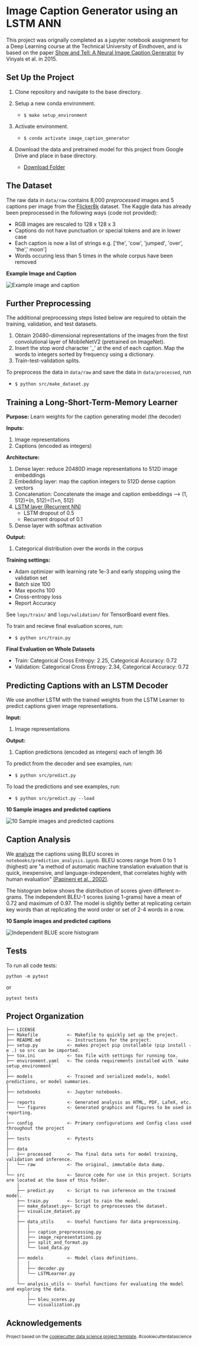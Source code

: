 Image Caption Generator using an LSTM ANN
==============================

This project was orignally completed as a jupyter notebook assignment for a Deep Learning course at the Technical University of Eindhoven, and is based on the paper [Show and Tell: A Neural Image Caption Generator](https://arxiv.org/abs/1411.4555) by Vinyals et al. in 2015.

Set Up the Project
------------
1. Clone repository and navigate to the base directory.

2. Setup a new conda environment.
    - ```$ make setup_environment```

3. Activate environment.
   - ```$ conda activate image_caption_generator```

5. Download the data and pretrained model for this project from Google Drive and place in base directory.
    - [Download Folder](https://drive.google.com/drive/folders/1s2X-gJgibEo6AVff9HqgqJ_1EkIkFrua?usp=sharing)


The Dataset
------------
The raw data in ```data/raw``` contains 8,000 *preprocessed* images and 5 captions per image from the [Flicker8k](https://www.kaggle.com/adityajn105/flickr8k/activity) dataset. The Kaggle data has already been preprocessed in the following ways (code not provided):
- RGB images are rescaled to 128 x 128 x 3
- Captions do not have punctuation or special tokens and are in lower case
- Each caption is now a list of strings e.g. ['the', 'cow', 'jumped', 'over', 'the',' moon']
- Words occuring less than 5 times in the whole corpus have been removed

**Example Image and Caption**

![Example image and caption](https://github.com/elizastarr/image_caption_generator/blob/master/reports/figures/example_train_image.png?raw=true)


Further Preprocessing
------------
The additional preprocessing steps listed below are required to obtain the training, validation, and test datasets.
1. Obtain 20480-dimensional representations of the images from the first convolutional layer of MobileNetV2 (pretrained on ImageNet).
2. Insert the stop word character '_' at the end of each caption. Map the words to integers sorted by frequency using a dictionary.
3. Train-test-validation splits.

To preprocess the data in `data/raw` and save the data in `data/processed`, run
- ```$ python src/make_dataset.py```

Training a Long-Short-Term-Memory Learner
------------
**Purpose:** Learn weights for the caption generating model (the decoder)

**Inputs:**
1. Image representations
2. Captions (encoded as integers)

**Architecture:**
1. Dense layer: reduce 20480D image representations to 512D image embeddings
2. Embedding layer: map the caption integers to 512D dense caption vectors
3. Concatenation: Concatenate the image and caption embeddings --> (1, 512)+(n, 512)=(1+n, 512)
4. [LSTM layer (Recurrent NN)](https://www.bioinf.jku.at/publications/older/2604.pdf)
   - LSTM dropout of 0.5
   - Recurrent dropout of 0.1
5. Dense layer with softmax activation

**Output:**
1. Categorical distribution over the words in the corpus

**Training settings:**
- Adam optimizer with learning rate 1e-3 and early stopping using the validation set
- Batch size 100
- Max epochs 100
- Cross-entropy loss
- Report Accuracy

See ```logs/train/``` and ```logs/validation/``` for TensorBoard event files.

To train and recieve final evaluation scores, run:
- ```$ python src/train.py```

**Final Evaluation on Whole Datasets**
- Train: Categorical Cross Entropy: 2.25, Categorical Accuracy: 0.72
- Validation: Categorical Cross Entropy: 2.34, Categorical Accuracy: 0.72

Predicting Captions with an LSTM Decoder
------------
We use another LSTM with the trained weights from the LSTM Learner to predict captions given image representations.

**Input:**
1. Image representations

**Output:**
1. Caption predictions (encoded as integers) each of length 36

To predict from the decoder and see examples, run:
- ```$ python src/predict.py```

To load the predictions and see examples, run:
- ```$ python src/predict.py --load```

**10 Sample images and predicted captions**

![10 Sample images and predicted captions](https://github.com/elizastarr/image_caption_generator/blob/master/reports/figures/predictions.png?raw=true)


Caption Analysis
------------
We [analyze](https://github.com/elizastarr/image_caption_generator/blob/master/reports/prediction_analysis.pdf) the captions using BLEU scores in `notebooks/prediction_analysis.ipynb`. BLEU scores range from 0 to 1 (highest) are "a method of automatic machine translation evaluation that is quick, inexpensive, and language-independent, that correlates highly with human evaluation" [(Papineni et al., 2002)](https://aclanthology.org/P02-1040.pdf).

The histogram below shows the distribution of scores given different n-grams. The independent BLEU-1 scores (using 1-grams) have a mean of 0.72 and maximum of 0.97. The model is slightly better at replicating certain key words than at replicating the word order or set of 2-4 words in a row.

**10 Sample images and predicted captions**

![Independent BLUE score histogram](https://github.com/elizastarr/image_caption_generator/blob/master/reports/figures/independent_bleu.png?raw=true)

Tests
------------
To run all code tests:

```python -m pytest```

or

```pytest tests```

Project Organization
------------

    ├── LICENSE
    ├── Makefile           <- Makefile to quickly set up the project.
    ├── README.md          <- Instructions for the project.
    ├── setup.py           <- makes project pip installable (pip install -e .) so src can be imported.
    ├── tox.ini            <- tox file with settings for running tox.
    ├── environment.yaml   <- The conda requirements installed with `make setup_environment`
    │
    ├── models             <- Trained and serialized models, model predictions, or model summaries.
    │
    ├── notebooks          <- Jupyter notebooks.
    │
    ├── reports            <- Generated analysis as HTML, PDF, LaTeX, etc.
    │   └── figures        <- Generated graphics and figures to be used in reporting.
    │
    ├── config             <- Primary configurations and Config class used throughout the project
    │
    ├── tests              <- Pytests
    │
    ├── data
    │   ├── processed      <- The final data sets for model training, validation and inference.
    │   └── raw            <- The original, immutable data dump.
    │
    └── src                <- Source code for use in this project. Scripts are located at the base of this folder.
        │
        ├── predict.py     <- Script to run inference on the trained model.
        ├── train.py       <- Script to rain the model.
        ├── make_dataset.py<- Script to preprocesses the dataset.
        ├── visualize_dataset.py
        |
        ├── data_utils     <- Useful functions for data preprocessing.
        │   │
        │   ├── caption_preprocessing.py
        │   ├── image_representations.py
        │   ├── split_and_format.py
        │   └── load_data.py
        │
        ├── models         <- Model class definitions.
        │   │
        │   ├── decoder.py
        │   └── LSTMLearner.py
        │
        └── analysis_utils <- Useful functions for evaluating the model and exploring the data.
            │
            ├── bleu_scores.py
            └── visualization.py


Acknowledgements
------------
<p><small>Project based on the <a target="_blank" href="https://drivendata.github.io/cookiecutter-data-science/">cookiecutter data science project template</a>. #cookiecutterdatascience</small></p>
